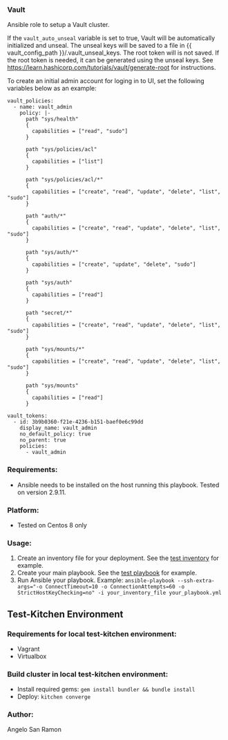 ### Vault
Ansible role to setup a Vault cluster.  

If the `vault_auto_unseal` variable is set to true, Vault will be automatically initialized and unseal. The unseal keys will be saved to a file in {{ vault_config_path }}/.vault_unseal_keys. The root token will is not saved. If the root token is needed, it can be generated using the unseal keys. See https://learn.hashicorp.com/tutorials/vault/generate-root for instructions.  

To create an initial admin account for loging in to UI, set the following variables below as an example:

```
vault_policies:
  - name: vault_admin
    policy: |-
      path "sys/health"
      {
        capabilities = ["read", "sudo"]
      }

      path "sys/policies/acl"
      {
        capabilities = ["list"]
      }

      path "sys/policies/acl/*"
      {
        capabilities = ["create", "read", "update", "delete", "list", "sudo"]
      }

      path "auth/*"
      {
        capabilities = ["create", "read", "update", "delete", "list", "sudo"]
      }

      path "sys/auth/*"
      {
        capabilities = ["create", "update", "delete", "sudo"]
      }

      path "sys/auth"
      {
        capabilities = ["read"]
      }

      path "secret/*"
      {
        capabilities = ["create", "read", "update", "delete", "list", "sudo"]
      }

      path "sys/mounts/*"
      {
        capabilities = ["create", "read", "update", "delete", "list", "sudo"]
      }

      path "sys/mounts"
      {
        capabilities = ["read"]
      }

vault_tokens:
  - id: 3b9b0360-f21e-4236-b151-baef0e6c99dd
    display_name: vault_admin
    no_default_policy: true
    no_parent: true
    policies:
      - vault_admin
```

### Requirements:
* Ansible needs to be installed on the host running this playbook. Tested on version 2.9.11.

### Platform:
* Tested on Centos 8 only

### Usage:
1. Create an inventory file for your deployment. See the [test inventory](../tests/vault/inventory) for example.
2. Create your main playbook. See the [test playbook](../tests/vault/test.yml) for example.
3. Run Ansible your playbook. Example: `ansible-playbook --ssh-extra-args="-o ConnectTimeout=10 -o ConnectionAttempts=60 -o StrictHostKeyChecking=no" -i your_inventory_file your_playbook.yml`

## Test-Kitchen Environment
### Requirements for local test-kitchen environment:
- Vagrant
- Virtualbox

### Build cluster in local test-kitchen environment:
- Install required gems: `gem install bundler && bundle install`
- Deploy: `kitchen converge`

### Author:
Angelo San Ramon